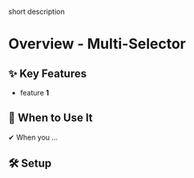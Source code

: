 short description

# Overview - Multi-Selector

## ✨ Key Features

- feature **1**

## 📌 When to Use It

✔ When you ...

## 🛠️ Setup
